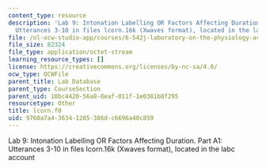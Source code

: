 ```yaml
---
content_type: resource
description: 'Lab 9: Intonation Labelling OR Factors Affecting Duration. Part A1:
  Utterances 3-10 in files lcorn.16k (Xwaves format), located in the labc account'
file: /ol-ocw-studio-app/courses/6-542j-laboratory-on-the-physiology-acoustics-and-perception-of-speech-fall-2005/9760a7a436341285386dc6696a40c859_lcorn.f0
file_size: 82324
file_type: application/octet-stream
learning_resource_types: []
license: https://creativecommons.org/licenses/by-nc-sa/4.0/
ocw_type: OCWFile
parent_title: Lab Database
parent_type: CourseSection
parent_uid: 10bc4420-56a8-8eaf-011f-1e0381b8f295
resourcetype: Other
title: lcorn.f0
uid: 9760a7a4-3634-1285-386d-c6696a40c859
---
```

Lab 9: Intonation Labelling OR Factors Affecting Duration. Part A1: Utterances 3-10 in files lcorn.16k (Xwaves format), located in the labc account